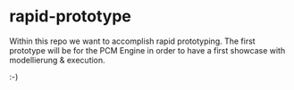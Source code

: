 rapid-prototype
===============

Within this repo we want to accomplish rapid prototyping. The first prototype will be for the PCM Engine in order to have a first showcase with modellierung & execution.

:-)


